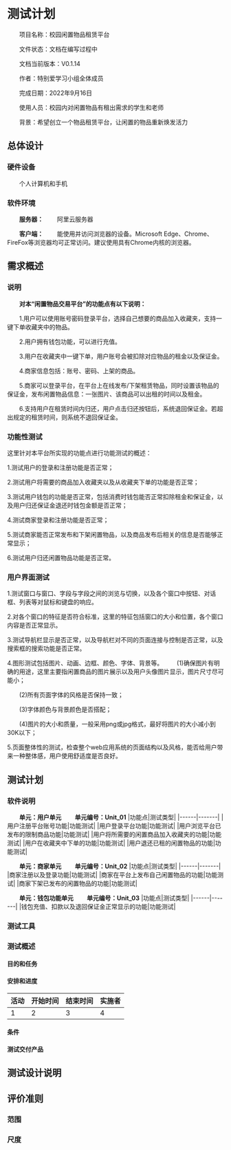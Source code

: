 # 测试计划

&emsp;&emsp;项目名称：校园闲置物品租赁平台

&emsp;&emsp;文件状态：文档在编写过程中

&emsp;&emsp;文档当前版本：V0.1.14

&emsp;&emsp;作者：特别爱学习小组全体成员

&emsp;&emsp;完成日期：2022年9月16日

&emsp;&emsp;使用人员：校园内对闲置物品有租出需求的学生和老师

&emsp;&emsp;背景：希望创立一个物品租赁平台，让闲置的物品重新焕发活力

## 总体设计
### 硬件设备

&emsp;&emsp;个人计算机和手机

### 软件环境

&emsp;&emsp;**服务器：**
&emsp;&emsp;阿里云服务器

&emsp;&emsp;**客户端：**
&emsp;&emsp;能使用并访问浏览器的设备。Microsoft Edge、Chrome、FireFox等浏览器均可正常访问。建议使用具有Chrome内核的浏览器。


## 需求概述
### 说明
&emsp;&emsp;**对本“闲置物品交易平台”的功能点有以下说明：**

&emsp;&emsp;1.用户可以使用账号密码登录平台，选择自己想要的商品加入收藏夹，支持一键下单收藏夹中的物品。

&emsp;&emsp;2.用户拥有钱包功能，可以进行充值。

&emsp;&emsp;3.用户在收藏夹中一键下单，用户账号会被扣除对应物品的租金以及保证金。

&emsp;&emsp;4.商家信息包括：账号、密码、上架的商品。

&emsp;&emsp;5.商家可以登录平台，在平台上在线发布/下架租赁物品，同时设置该物品的保证金，发布闲置物品信息：一张图片、该商品可以出租的时间以及租金。

&emsp;&emsp;6.支持用户在租赁时间内归还，用户点击归还按钮后，系统退回保证金。若超出规定的租赁时间，则系统不退回保证金。


### 功能性测试

这里针对本平台所实现的功能点进行功能测试的概述：

1.测试用户的登录和注册功能是否正常；

2.测试用户将需要的商品加入收藏夹以及从收藏夹下单的功能是否正常；

3.测试用户钱包的功能是否正常，包括消费时钱包能否正常扣除租金和保证金，以及用户归还保证金退还时钱包金额是否正常；

4.测试商家登录和注册功能是否正常；

5.测试商家能否正常发布和下架闲置物品，以及商品发布后相关的信息是否能够正常显示；

6.测试用户归还闲置物品功能是否正常。


### 用户界面测试

1.测试窗口与窗口、字段与字段之间的浏览与切换，以及各个窗口中按钮、对话框、列表等对鼠标和键盘的响应。

2.对各个窗口的特征是否符合标准，这里的特征包括窗口的大小和位置，各个窗口内容是否正常显示。

3.测试导航栏显示是否正常，以及导航栏对不同的页面连接与控制是否正常，以及搜索框的搜索功能是否正常。

4.图形测试包括图片、动画、边框、颜色、字体、背景等。
&emsp;&emsp;(1)确保图片有明确的用途，这里主要指闲置商品的图片展示以及用户头像图片显示，图片尺寸尽可能小；

&emsp;&emsp;(2)所有页面字体的风格是否保持一致；

&emsp;&emsp;(3)字体颜色与背景颜色是否搭配；

&emsp;&emsp;(4)图片的大小和质量，一般采用png或jpg格式，最好将图片的大小减小到30K以下；

5.页面整体性的测试，检查整个web应用系统的页面结构以及风格，能否给用户带来一种整体感，用户使用舒适度是否良好。


## 测试计划
### 软件说明
**&emsp;&emsp;单元：用户单元
&emsp;&emsp;单元编号：Unit_01**
|功能点|测试类型|
|------|-------|
|用户注册平台账号功能|功能测试|
|用户登录平台功能|功能测试|
|用户浏览平台已发布的限制商品功能|功能测试|
|用户将所需要的闲置商品加入收藏夹的功能|功能测试|
|用户在收藏夹中下单的功能|功能测试|
|用户退还已租的闲置物品的功能|功能测试|

**&emsp;&emsp;单元：商家单元
&emsp;&emsp;单元编号：Unit_02**
|功能点|测试类型|
|------|-------|
|商家注册以及登录功能|功能测试|
|商家在平台上发布自己闲置物品的功能|功能测试|
|商家下架已发布的闲置物品的功能|功能测试|

**&emsp;&emsp;单元：钱包功能单元
&emsp;&emsp;单元编号：Unit_03**
|功能点|测试类型|
|------|-------|
|钱包充值、扣款以及退回保证金正常显示的功能|功能测试|


### 测试工具
### 测试概述
#### 目的和任务
#### 安排和进度
|活动|开始时间|结束时间|实施者|
|----|-------|--------|-----|
|1|2|3|4|

#### 条件
#### 测试交付产品

## 测试设计说明

## 评价准则
### 范围
### 尺度
